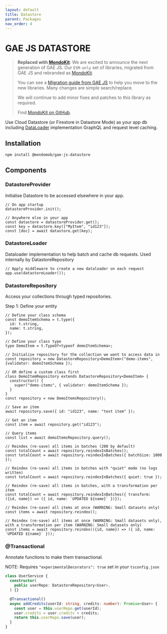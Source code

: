 ```yaml
---
layout: default
title: Datastore
parent: Packages
nav_order: 4
---
```


# GAE JS DATASTORE

> **Replaced with [MondoKit](https://mondokit.dev)**: We are excited to announce the next generation of GAE JS. Our `ESM-only` set of libraries, migrated from GAE JS and rebranded as [MondoKit](https://mondokit.dev).
>
> You can see a [Migration guide from GAE JS](https://mondokit.dev/migration-from-gae-js) to help you move to the new libraries. Many changes are simple search/replace.
>
> We will continue to add minor fixes and patches to this library as required.
>
> Find  [MondoKit on GitHub](https://github.com/mondo-mob/mondokit).

Use Cloud Datastore (or Firestore in Datastore Mode) as your app db including [DataLoader](https://github.com/graphql/dataloader) implementation GraphQL
and request level caching.

## Installation

```sh
npm install @mondomob/gae-js-datastore
```

## Components

### DatastoreProvider
Initialise Datastore to be accessed elsewhere in your app.

```
// On app startup
datastoreProvider.init();

// Anywhere else in your app
const datastore = datastoreProvider.get();
const key = datastore.key(["MyItem", "id123"]);
const [doc] = await datastore.get(key);
```

### DatastoreLoader
Dataloader implementation to help batch and cache db requests. Used internally by DatastoreRepository

```
// Apply middleware to create a new dataloader on each request
app.use(datastoreLoader());
```

### DatastoreRepository
Access your collections through typed repositories.

Step 1: Define your entity

```
// Define your class schema
const demoItemSchema = t.type({
  id: t.string,
  name: t.string,
});

// Define your class type
type DemoItem = t.TypeOf<typeof demoItemSchema>;

// Initialise repository for the collection we want to access data in
const repository = new DatastoreRepository<DemoItem>("demo-items", {validator: demoItemSchema });

// OR define a custom class first
class DemoItemRepository extends DatastoreRepository<DemoItem> {
  constructor() {
    super("demo-items", { validator: demoItemSchema });
  }
}
const repository = new DemoItemsRepository();

// Save an item
await repository.save({ id: "id123", name: "test item" });

// Get an item
const item = await repository.get("id123");

// Query items
const list = await demoItemsRepository.query();

// Reindex (re-save) all items in batches (200 by default)
const totalCount = await repository.reindexInBatches();
const totalCount = await repository.reindexInBatches({ batchSize: 1000 });

// Reindex (re-save) all items in batches with "quiet" mode (no logs written)
const totalCount = await repository.reindexInBatches({ quiet: true });

// Reindex (re-save) all items in batches, with a transformation per item
const totalCount = await repository.reindexInBatches({ transform: ({id, name}) => ({ id, name: `UPDATED ${name}` })});

// Reindex (re-save) all items at once (WARNING: Small datasets only)
const items = await repository.reindex();

// Reindex (re-save) all items at once (WARNING: Small datasets only), with a transformation per item (WARNING: Small datasets only)
const items = await repository.reindex(({id, name}) => ({ id, name: `UPDATED ${name}` }));

```

### @Transactional

Annotate functions to make them transactional.

NOTE: Requires `"experimentalDecorators": true` set in your `tsconfig.json`

```typescript
class UserService {
  constructor(
    public userRepo: DatastoreRepository<User>,
  ) {}

  @Transactional()
  async addCredits(userId: string, credits: number): Promise<User> {
    const user = this.userRepo.get(userId);
    user.credits = user.credits + credits;
    return this.userRepo.save(user);
  }
}
```
